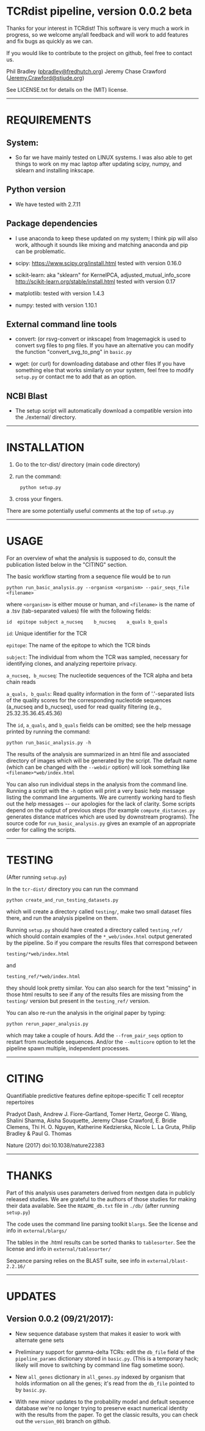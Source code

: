 # TCRdist pipeline, version 0.0.2 beta

Thanks for your interest in TCRdist! This software is very much a
work in progress, so we welcome any/all feedback and will work to
add features and fix bugs as quickly as we can.

If you would like to contribute to the project on github, feel free
to contact us.

Phil Bradley (pbradley@fredhutch.org)
Jeremy Chase Crawford (Jeremy.Crawford@stjude.org)

See LICENSE.txt for details on the (MIT) license.

---
# REQUIREMENTS

## System:

 - So far we have mainly tested on LINUX systems. I was also able to get things to work on my mac laptop after updating scipy, numpy, and sklearn and installing inkscape.

## Python version
 - We have tested with 2.7.11

## Package dependencies

 - I use anaconda to keep these updated on my system; I think pip will also work, although it sounds like mixing and matching anaconda and pip can be problematic.

 - scipy:
 	https://www.scipy.org/install.html
	tested with version 0.16.0
				
 - scikit-learn:
   aka "sklearn" for KernelPCA, adjusted_mutual_info_score
	 http://scikit-learn.org/stable/install.html
	 tested with version 0.17
				
 - matplotlib:
 	 tested with version 1.4.3
				
 - numpy:
 	 tested with version 1.10.1


## External command line tools

 - convert: (or rsvg-convert or inkscape)
 	 from Imagemagick is used to convert svg files to png files. If you have an alternative you can modify the function "convert_svg_to_png" in `basic.py`

 - wget: (or curl)
 	 for downloading database and other files
	 If you have something else that works similarly on your system, feel free to modify `setup.py` or contact me to add that as an option.
				
## NCBI Blast
 - The setup script will automatically download a compatible version into the ./external/ directory.


---
# INSTALLATION

1) Go to the tcr-dist/ directory (main code directory)

2) run the command:
```
	 python setup.py
```

3) cross your fingers.

There are some potentially useful comments at the top of `setup.py`

---
# USAGE

For an overview of what the analysis is supposed to do, consult the publication listed below in the "CITING" section.

The basic workflow starting from a sequence file would be to run
```
python run_basic_analysis.py --organism <organism> --pair_seqs_file <filename>
```
where `<organism>` is either mouse or human, and `<filename>` is the name of a .tsv (tab-separated values) file with the following fields:
```
id	epitope	subject	a_nucseq	b_nucseq	a_quals	b_quals
```

`id`: Unique identifier for the TCR

`epitope`: The name of the epitope to which the TCR binds

`subject`: The individual from whom the TCR was sampled, necessary for identifying clones, and analyzing repertoire privacy.

`a_nucseq, b_nucseq`: The nucleotide sequences of the TCR alpha and beta chain reads

`a_quals, b_quals`: Read quality information in the form of '.'-separated lists of the quality scores for the corresponding nucleotide sequences (a_nucseq and b_nucseq), used for read quality filtering (e.g., 25.32.35.36.45.45.36)

The `id`, `a_quals`, and `b_quals` fields can be omitted; see the help message printed by running the command:
```
python run_basic_analysis.py -h
```

The results of the analysis are summarized in an html file and associated directory of images which will be generated by the script. The default name (which can be changed with the `--webdir` option) will look something like `<filename>*web/index.html`

You can also run individual steps in the analysis from the command line. Running a script with the `-h` option will print a very basic help message listing the command line arguments. We are currently working hard to flesh out the help messages -- our apologies for the lack of clarity. Some scripts depend on the output of previous steps (for example `compute_distances.py` generates distance matrices which are used by downstream programs). The source code for `run_basic_analysis.py` gives an example of an appropriate order for calling the scripts.


---
# TESTING

(After running `setup.py`)

In the `tcr-dist/` directory you can run the command
```
python create_and_run_testing_datasets.py
```

which will create a directory called `testing/`, make two small dataset files there, and run the analysis pipeline on them.

Running `setup.py` should have created a directory called `testing_ref/` which should contain examples of the `*_web/index.html` output generated by the pipeline. So if you compare the results files that correspond between
```
testing/*web/index.html
```
and
```
testing_ref/*web/index.html
```

they should look pretty similar. You can also search for the text "missing" in those html results to see if any of the results files are missing from the `testing/` version but present in the `testing_ref/` version.


You can also re-run the analysis in the original paper by typing:
```
python rerun_paper_analysis.py
```
which may take a couple of hours. Add the `--from_pair_seqs` option to restart from nucleotide sequences. And/or the `--multicore` option to let the pipeline spawn multiple, independent processes.


---
# CITING

Quantifiable predictive features define epitope-specific T cell receptor repertoires

Pradyot Dash, Andrew J. Fiore-Gartland, Tomer Hertz, George C. Wang, Shalini Sharma, Aisha Souquette, Jeremy Chase Crawford, E. Bridie Clemens, Thi H. O. Nguyen, Katherine Kedzierska, Nicole L. La Gruta, Philip Bradley & Paul G. Thomas

Nature (2017) doi:10.1038/nature22383

---
# THANKS

Part of this analysis uses parameters derived from nextgen data in publicly released studies. We are grateful to the authors of those studies for making their data available. See the `README_db.txt` file in `./db/` (after running `setup.py`)

The code uses the command line parsing toolkit `blargs`. See the license and info in `external/blargs/`

The tables in the .html results can be sorted thanks to `tablesorter`. See the license and info in `external/tablesorter/`

Sequence parsing relies on the BLAST suite, see info in `external/blast-2.2.16/`

---
# UPDATES

## Version 0.0.2 (09/21/2017):

- New sequence database system that makes it easier to work with alternate gene sets

- Preliminary support for gamma-delta TCRs: edit the `db_file` field of the `pipeline_params` dictionary
stored in `basic.py`. (This is a temporary hack; likely will move to switching by command line flag sometime soon).

- New `all_genes` dictionary in `all_genes.py` indexed by organism that holds information on all the genes; it's
read from the `db_file` pointed to by `basic.py`.

- With new minor updates to the probability model and default sequence database we're no longer trying to preserve
exact numerical identity with the results from the paper. To get the classic results, you can check out the
`version_001` branch on github.
